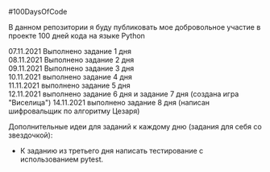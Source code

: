 #100DaysOfCode

В данном репозитории я буду публиковать мое добровольное участие в проекте 100 дней кода на языке Python

07.11.2021 Выполнено задание 1 дня  
08.11.2021 Выполнено задание 2 дня  
09.11.2021 Выполнено задание 3 дня  
10.11.2021 выполнено задание 4 дня  
11.11.2021 выполнено задание 5 дня  
12.11.2021 выполнено задание 6 дня и задание 7 дня (создана игра "Виселица")
14.11.2021 выполнено задание 8 дня (написан шифровальщик по алгоритму Цезаря)









Дополнительные идеи для заданий к каждому дню (задания для себя со звездочкой):  
- К заданию из третьего дня написать тестирование с использованием pytest.